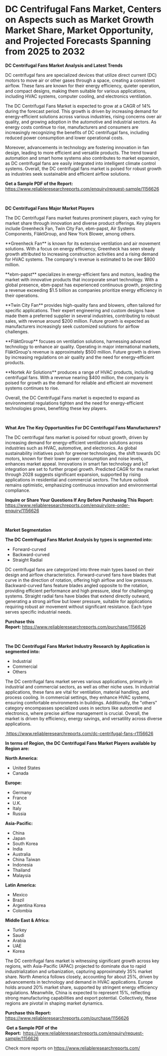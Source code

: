 <p><h1>DC Centrifugal Fans Market, Centers on Aspects such as Market Growth Market Share, Market Opportunity, and Projected Forecasts Spanning from 2025 to 2032</h1></p><p><strong>DC Centrifugal Fans Market Analysis and Latest Trends</strong></p>
<p><p>DC centrifugal fans are specialized devices that utilize direct current (DC) motors to move air or other gases through a space, creating a consistent airflow. These fans are known for their energy efficiency, quieter operation, and compact designs, making them suitable for various applications, including HVAC systems, computer cooling, and electronics ventilation.</p><p>The DC Centrifugal Fans Market is expected to grow at a CAGR of 14% during the forecast period. This growth is driven by increasing demand for energy-efficient solutions across various industries, rising concerns over air quality, and growing adoption in the automotive and industrial sectors. As energy costs continue to rise, manufacturers and consumers are increasingly recognizing the benefits of DC centrifugal fans, including reduced power consumption and lower operational costs.</p><p>Moreover, advancements in technology are fostering innovation in fan design, leading to more efficient and versatile products. The trend toward automation and smart home systems also contributes to market expansion, as DC centrifugal fans are easily integrated into intelligent climate control systems. Overall, the DC centrifugal fans market is poised for robust growth as industries seek sustainable and efficient airflow solutions.</p></p>
<p><strong>Get a Sample PDF of the Report:&nbsp;</strong> <a href="https://www.reliableresearchreports.com/enquiry/request-sample/1156626?utm_campaign=3325&utm_medium=2&utm_source=Github&utm_content=ia&utm_term=10042025&utm_id=dc-centrifugal-fans">https://www.reliableresearchreports.com/enquiry/request-sample/1156626</a></p>
<p>&nbsp;</p>
<p><strong>DC Centrifugal Fans Major Market Players</strong></p>
<p><p>The DC Centrifugal Fans market features prominent players, each vying for market share through innovation and diverse product offerings. Key players include Greenheck Fan, Twin City Fan, ebm-papst, Air Systems Components, FläktGroup, and New York Blower, among others.</p><p>**Greenheck Fan** is known for its extensive ventilation and air movement solutions. With a focus on energy efficiency, Greenheck has seen steady growth attributed to increasing construction activities and a rising demand for HVAC systems. The company's revenue is estimated to be over $800 million.</p><p>**ebm-papst** specializes in energy-efficient fans and motors, leading the market with innovative products that incorporate smart technology. With a global presence, ebm-papst has experienced continuous growth, projecting a revenue exceeding $1.5 billion as companies prioritize energy efficiency in their operations.</p><p>**Twin City Fan** provides high-quality fans and blowers, often tailored for specific applications. Their expert engineering and custom designs have made them a preferred supplier in several industries, contributing to robust sales, with revenue around $200 million. Future growth is expected as manufacturers increasingly seek customized solutions for airflow challenges.</p><p>**FläktGroup** focuses on ventilation solutions, harnessing advanced technology to enhance air quality. Operating in major international markets, FläktGroup's revenue is approximately $500 million. Future growth is driven by increasing regulations on air quality and the need for energy-efficient products.</p><p>**Nortek Air Solutions** produces a range of HVAC products, including centrifugal fans. With a revenue nearing $400 million, the company is poised for growth as the demand for reliable and efficient air movement systems continues to rise.</p><p>Overall, the DC Centrifugal Fans market is expected to expand as environmental regulations tighten and the need for energy-efficient technologies grows, benefiting these key players.</p></p>
<p>&nbsp;</p>
<p><strong>What Are The Key Opportunities For DC Centrifugal Fans Manufacturers?</strong></p>
<p><p>The DC centrifugal fans market is poised for robust growth, driven by increasing demand for energy-efficient ventilation solutions across industries such as HVAC, automotive, and electronics. As global sustainability initiatives push for greener technologies, the shift towards DC motors, known for their lower power consumption and noise levels, enhances market appeal. Innovations in smart fan technology and IoT integration are set to further propel growth. Predicted CAGR for the market through 2028 suggests significant expansion, supported by rising applications in residential and commercial sectors. The future outlook remains optimistic, emphasizing continuous innovation and environmental compliance.</p></p>
<p><strong>Inquire or Share Your Questions If Any Before Purchasing This Report:</strong> <a href="https://www.reliableresearchreports.com/enquiry/pre-order-enquiry/1156626?utm_campaign=3325&utm_medium=2&utm_source=Github&utm_content=ia&utm_term=10042025&utm_id=dc-centrifugal-fans">https://www.reliableresearchreports.com/enquiry/pre-order-enquiry/1156626</a></p>
<p>&nbsp;</p>
<p><strong>Market Segmentation</strong></p>
<p><strong>The DC Centrifugal Fans Market Analysis by types is segmented into:</strong></p>
<p><ul><li>Forward-curved</li><li>Backward-curved</li><li>Straight Radial</li></ul></p>
<p><p>DC centrifugal fans are categorized into three main types based on their design and airflow characteristics. Forward-curved fans have blades that curve in the direction of rotation, offering high airflow and low pressure. Backward-curved fans feature blades angled opposite to the rotation, providing efficient performance and high pressure, ideal for challenging systems. Straight radial fans have blades that extend directly outward, generating a strong airflow but lower pressure, suitable for applications requiring robust air movement without significant resistance. Each type serves specific industrial needs.</p></p>
<p><strong>Purchase this Report:&nbsp;</strong><a href="https://www.reliableresearchreports.com/purchase/1156626?utm_campaign=3325&utm_medium=2&utm_source=Github&utm_content=ia&utm_term=10042025&utm_id=dc-centrifugal-fans">https://www.reliableresearchreports.com/purchase/1156626</a></p>
<p>&nbsp;</p>
<p><strong>The DC Centrifugal Fans Market Industry Research by Application is segmented into:</strong></p>
<p><ul><li>Industrial</li><li>Commercial</li><li>Others</li></ul></p>
<p><p>The DC centrifugal fans market serves various applications, primarily in industrial and commercial sectors, as well as other niche uses. In industrial applications, these fans are vital for ventilation, material handling, and process cooling. In commercial settings, they enhance HVAC systems, ensuring comfortable environments in buildings. Additionally, the "others" category encompasses specialized uses in sectors like automotive and electronics, where precise airflow management is crucial. Overall, the market is driven by efficiency, energy savings, and versatility across diverse applications.</p></p>
<p><a href="https://www.reliableresearchreports.com/dc-centrifugal-fans-r1156626?utm_campaign=3325&utm_medium=2&utm_source=Github&utm_content=ia&utm_term=10042025&utm_id=dc-centrifugal-fans">&nbsp;https://www.reliableresearchreports.com/dc-centrifugal-fans-r1156626</a></p>
<p><strong>In terms of Region, the DC Centrifugal Fans Market Players available by Region are:</strong></p>
<p>
    <p> <strong> North America: </strong>
        <ul>
            <li>United States</li>
            <li>Canada</li>
        </ul>
        </p> 
    <p> <strong> Europe: </strong>
        <ul>
            <li>Germany</li>
            <li>France</li>
            <li>U.K.</li>
            <li>Italy</li>
            <li>Russia</li>
        </ul>
        </p> 
    <p> <strong> Asia-Pacific: </strong>
        <ul>
            <li>China</li>
            <li>Japan</li>
            <li>South Korea</li>
            <li>India</li>
            <li>Australia</li>
            <li>China Taiwan</li>
            <li>Indonesia</li>
            <li>Thailand</li>
            <li>Malaysia</li>
        </ul>
        </p> 
    <p> <strong> Latin America: </strong>
        <ul>
            <li>Mexico</li>
            <li>Brazil</li>
            <li>Argentina Korea</li>
            <li>Colombia</li>
        </ul>
        </p> 
    <p> <strong> Middle East & Africa: </strong>
        <ul>
            <li>Turkey</li>
            <li>Saudi</li>
            <li>Arabia</li>
            <li>UAE</li>
            <li>Korea</li>
        </ul>
    </p>
    </p>
<p><p>The DC centrifugal fans market is witnessing significant growth across key regions, with Asia-Pacific (APAC) projected to dominate due to rapid industrialization and urbanization, capturing approximately 35% market share. North America follows closely, accounting for about 25%, driven by advancements in technology and demand in HVAC applications. Europe holds around 20% market share, supported by stringent energy efficiency regulations. Meanwhile, China is expected to represent 15%, reflecting strong manufacturing capabilities and export potential. Collectively, these regions are pivotal in shaping market dynamics.</p></p>
<p><strong>Purchase this Report: </strong><a href="https://www.reliableresearchreports.com/purchase/1156626?utm_campaign=3325&utm_medium=2&utm_source=Github&utm_content=ia&utm_term=10042025&utm_id=dc-centrifugal-fans">https://www.reliableresearchreports.com/purchase/1156626</a></p>
<p>&nbsp;<strong>Get a Sample PDF of the Report:&nbsp;&nbsp;</strong><a href="https://www.reliableresearchreports.com/enquiry/request-sample/1156626?utm_campaign=3325&utm_medium=2&utm_source=Github&utm_content=ia&utm_term=10042025&utm_id=dc-centrifugal-fans">https://www.reliableresearchreports.com/enquiry/request-sample/1156626</a></p>
<p><strong></strong></p>
<p>Check more reports on <a href="https://www.reliableresearchreports.com/?utm_campaign=3325&utm_medium=2&utm_source=Github&utm_content=ia&utm_term=10042025&utm_id=dc-centrifugal-fans">https://www.reliableresearchreports.com/</a></p>